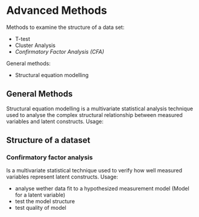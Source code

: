 # Advanced Methods
Methods to examine the structure of a data set: 
- T-test
- Cluster Analysis 
- *Confirmatory Factor Analysis (CFA)* 

General methods: 
- Structural equation modelling

## General Methods

Structural equation modelling is a multivariate statistical analysis technique used to analyse the complex structural relationship between measured variables and latent constructs. Usage: 


## Structure of a dataset 
### Confirmatory factor analysis
Is a multivariate statistical technique used to verify how well measured variables represent latent constructs. Usage: 

- analyse wether data fit to a hypothesized measurement model (Model for a latent variable)
- test the model structure
- test quality of model 

